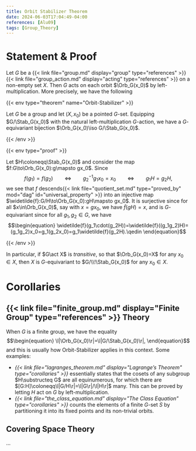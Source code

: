 ```yaml
---
title: Orbit Stabilizer Theorem
date: 2024-06-03T17:04:49-04:00
references: [Alu09]
tags: [Group_Theory]
---
```


# Statement & Proof

Let $G$ be a {{< link file="group.md" display="group" type="references" >}} {{< link file="group_action.md" display="acting" type="references" >}} on a non-empty set $X$. Then $G$ acts on each orbit $\Orb_G(x_0)$ by left-multiplication. More precisely, we have the following

{{< env type="theorem" name="Orbit-Stabilizer" >}}

Let $G$ be a group and let $(X,x_0)$ be a pointed $G$-set. Equipping $G/\Stab_G(x_0)$ with the natural left-multiplication $G$-action, we have a $G$-equivariant bijection $\Orb_G(x_0)\iso G/\Stab_G(x_0)$.

{{< /env >}}

{{< env type="proof" >}}

Let $H\coloneqq\Stab_G(x_0)$ and consider the map $f:G\to\Orb_G(x_0):g\mapsto gx_0$. Since
$$\begin{equation}
    f(g_1)=f(g_2)\ \ \ \ \ \ \ \ \Leftrightarrow\ \ \ \ \ \ \ \ g_2^{-1}g_1x_0=x_0\ \ \ \ \ \ \ \ \Leftrightarrow\ \ \ \ \ \ \ \ g_1H=g_2H,
\end{equation}$$
we see that $f$ descends{{< link file="quotient_set.md" type="proved_by" mod="dag" id="universal_property" >}} into an injective map $\widetilde{f}:G/H\to\Orb_G(x_0):gH\mapsto gx_0$. It is surjective since for all $x\in\Orb_G(x_0)$, say with $x=gx_0$, we have $\widetilde{f}(gH)=x$, and is $G$-equivariant since for all $g_1,g_2\in G$, we have
$$\begin{equation}
    \widetilde{f}(g_1\cdot(g_2H))=\widetilde{f}((g_1g_2)H)=(g_1g_2)x_0=g_1(g_2x_0)=g_1\widetilde{f}(g_2H).\qedin
\end{equation}$$

{{< /env >}}

<div class="space"></div>

In particular, if $G\act X$ is *transitive*, so that $\Orb_G(x_0)=X$ for any $x_0\in X$, then $X$ is $G$-equivariant to $G/\\!\Stab_G(x_0)$ for any $x_0\in X$.

# Corollaries

## {{< link file="finite_group.md" display="Finite Group" type="references" >}} Theory

When $G$ is a finite group, we have the equality
$$\begin{equation}
    \l|\Orb_G(x_0)\r|=\l|G/\Stab_G(x_0)\r|,
\end{equation}$$
and this is usually how Orbit-Stabilizer applies in this context. Some examples:
* *{{< link file="lagranges_theorem.md" display="Lagrange’s Theorem" type="corollaries" >}}* essentially states that the cosets of any subgroup $H\substructeq G$ are all equinumerous, for which there are $[G:H]\coloneqq\l|G/H\r|=\l|G\r|/\l|H\r|$ many. This can be proved by letting $H$ act on $G$ by left-multiplication.
* *{{< link file="the_class_equation.md" display="The Class Equation" type="corollaries" >}}* counts the elements of a finite $G$-set $S$ by partitioning it into its fixed points and its non-trivial orbits.

## Covering Space Theory

...
